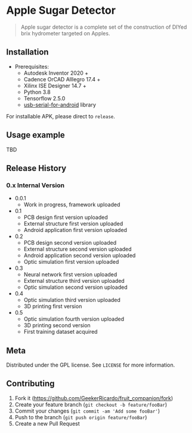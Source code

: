 # Apple Sugar Detector
> Apple sugar detector is a complete set of the construction of DIYed brix hydrometer targeted on Apples.



## Installation

* Prerequisites:
   *  Autodesk Inventor 2020 +
   *  Cadence OrCAD Alllegro 17.4 +
   *  Xilinx ISE Designer 14.7 +
   *  Python 3.8 
   *  Tensorflow 2.5.0   
   *  [usb-serial-for-android](https://github.com/mik3y/usb-serial-for-android#:~:text=usb-serial-for-android%20This%20is%20a%20driver%20library%20for%20communication,are%20required%3B%20all%20drivers%20are%20implemented%20in%20Java.) library

For installable APK, please direct to `release`.

## Usage example

TBD

## Release History

### 0.x Internal Version

* 0.0.1
    * Work in progress, framework uploaded
* 0.1
    * PCB design first version uploaded
    * External structure first version uploaded
    * Android application first version uploaded
* 0.2
    * PCB design second version uploaded
    * External structure second version uploaded
    * Android application second version uploaded
    * Optic simulation first version uploaded
* 0.3
    * Neural network first version uploaded
    * External structure third version uploaded
    * Optic simulation second version uploaded
* 0.4
    * Optic simulation third version uploaded
    * 3D printing first version
* 0.5
    * Optic simulation fourth version uploaded
    * 3D printing second version
    * First training dataset acquired 

## Meta

Distributed under the GPL license. See ``LICENSE`` for more information.


## Contributing

1. Fork it (<https://github.com/GeekerRicardo/fruit_companion/fork>)
2. Create your feature branch (`git checkout -b feature/fooBar`)
3. Commit your changes (`git commit -am 'Add some fooBar'`)
4. Push to the branch (`git push origin feature/fooBar`)
5. Create a new Pull Request
